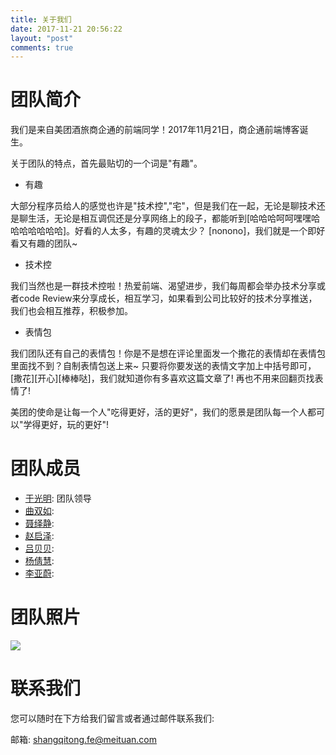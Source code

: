 ```yaml
---
title: 关于我们
date: 2017-11-21 20:56:22
layout: "post"
comments: true
---
```



# 团队简介

我们是来自美团酒旅商企通的前端同学！2017年11月21日，商企通前端博客诞生。

关于团队的特点，首先最贴切的一个词是"有趣"。

* 有趣

大部分程序员给人的感觉也许是"技术控","宅"，但是我们在一起，无论是聊技术还是聊生活，无论是相互调侃还是分享网络上的段子，都能听到[哈哈哈呵呵嘿嘿哈哈哈哈哈哈哈]。好看的人太多，有趣的灵魂太少？ [nonono]，我们就是一个即好看又有趣的团队~

* 技术控

我们当然也是一群技术控啦！热爱前端、渴望进步，我们每周都会举办技术分享或者code Review来分享成长，相互学习，如果看到公司比较好的技术分享推送，我们也会相互推荐，积极参加。

* 表情包

我们团队还有自己的表情包！你是不是想在评论里面发一个撒花的表情却在表情包里面找不到？自制表情包送上来~ 只要将你要发送的表情文字加上中括号即可，[撒花][开心][棒棒哒]，我们就知道你有多喜欢这篇文章了! 再也不用来回翻页找表情了!



美团的使命是让每一个人"吃得更好，活的更好"，我们的愿景是团队每一个人都可以"学得更好，玩的更好"!




# 团队成员


*  [于光明](https://github.com/ygm125): 团队领导
*  [曲双如](https://github.com/qushuangru):
*  [聂绎静](https://github.com/sanshuiyijing):
*  [赵启泽](https://github.com/zhaoqize):
*  [吕贝贝](https://github.com/yayalovee):
*  [杨倩慧](https://github.com/sarayqh):
*  [李亚蔚](https://github.com/Lie8466):


# 团队照片

![](http://p0.meituan.net/codeman/41a8080fa675c7e4d14cd9120a517d4f4536.png)

# 联系我们

您可以随时在下方给我们留言或者通过邮件联系我们:

邮箱: shangqitong.fe@meituan.com
